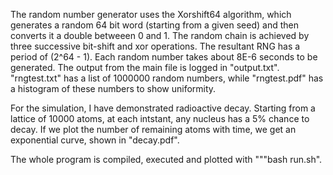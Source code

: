 The random number generator uses the Xorshift64 algorithm, which generates a random 64 bit word (starting from a given seed) and then converts it a double betweeen 0 and 1. The random chain is achieved by three successive bit-shift and xor operations. The resultant RNG has a period of (2^64 - 1). Each random number takes about 8E-6 seconds to be generated. The output from the main file is logged in "output.txt". "rngtest.txt" has a list of 1000000 random numbers, while "rngtest.pdf" has a histogram of these numbers to show uniformity.

For the simulation, I have demonstrated radioactive decay. Starting from a lattice of 10000 atoms, at each intstant, any nucleus has a 5% chance to decay. If we plot the number of remaining atoms with time, we get an exponential curve, shown in "decay.pdf".

The whole program is compiled, executed and plotted with """bash run.sh".